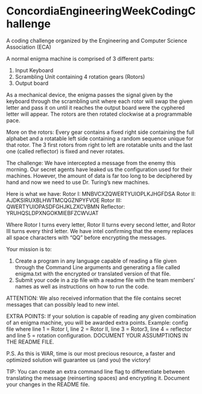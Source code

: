 # ConcordiaEngineeringWeekCodingChallenge
A coding challenge organized by the Engineering and Computer Science Association (ECA)

A normal enigma machine is comprised of 3 different parts:
1. Input Keyboard
2. Scrambling Unit containing 4 rotation gears (Rotors)
3. Output board

As a mechanical device, the enigma passes the signal given by the keyboard through the
scrambling unit where each rotor will swap the given letter and pass it on until it reaches the
output board were the cyphered letter will appear. The rotors are then rotated clockwise at a
programmable pace.

More on the rotors:
Every gear contains a fixed right side containing the full alphabet and a rotatable left side
containing a random sequence unique for that rotor. The 3 first rotors from right to left are
rotatable units and the last one (called reflector) is fixed and never rotates.

The challenge:
We have intercepted a message from the enemy this morning. Our secret agents have leaked
us the configuration used for their machines. However, the amount of data is far too long to be
deciphered by hand and now we need to use Dr. Turing’s new machines.

Here is what we have:
Rotor I: MNBVCXZQWERTYUIOPLKJHGFDSA
Rotor II: AJDKSIRUXBLHWTMCQGZNPYFVOE
Rotor III: QWERTYUIOPASDFGHJKLZXCVBMN
Reflector: YRUHQSLDPXNGOKMIEBFZCWVJAT

Where Rotor I turns every letter, Rotor II turns every second letter, and Rotor III turns every third
letter.
We have intel confirming that the enemy replaces all space characters with “QQ” before
encrypting the messages.

Your mission is to:
1. Create a program in any language capable of reading a file given through the Command Line arguments and generating a file called enigma.txt with the encrypted or translated version of that file.
2. Submit your code in a zip file with a readme file with the team members’ names as well as instructions on how to run the code.

ATTENTION: We also received information that the file contains secret messages that can
possibly lead to new intel.

EXTRA POINTS: If your solution is capable of reading any given combination of an enigma
machine, you will be awarded extra points. Example: config file where line 1 = Rotor I, line 2 =
Rotor II, line 3 = Rotor3, line 4 = reflector and line 5 = rotation configuration. DOCUMENT YOUR
ASSUMPTIONS IN THE README FILE.

P.S. As this is WAR, time is our most precious resource, a faster and optimized solution will
guarantee us (and you) the victory!

TIP: You can create an extra command line flag to differentiate between translating the message
(reinserting spaces) and encrypting it. Document your changes in the README file.
